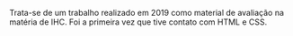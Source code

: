 Trata-se de um trabalho realizado em 2019 como material de avaliação na matéria de IHC. Foi a primeira vez que tive contato com HTML e CSS.
